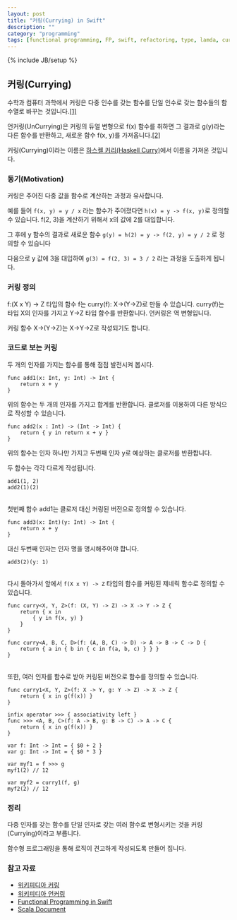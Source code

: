 ```yaml
---
layout: post
title: "커링(Currying) in Swift"
description: ""
category: "programming"
tags: [functional programming, FP, swift, refactoring, type, lamda, currying, uncurrying, haskell, closure, lazy]
---
```

{% include JB/setup %}

## 커링(Currying)

수학과 컴퓨터 과학에서 커링은 다중 인수를 갖는 함수를 단일 인수로 갖는 함수들의 함수열로 바꾸는 것입니다.[[1]][Wiki_Currying]

언커링(UnCurrying)은 커링의 듀얼 변형으로 f(x) 함수를 취하면 그 결과로 g(y)라는 다른 함수를 반환하고, 새로운 함수 f(x, y)를 가져옵니다.[[2]][Wiki_Currying]

커링(Currying)이라는 이름은 [하스켈 커리(Haskell Curry)][Haskell_Curry]에서 이름을 가져온 것입니다.


### 동기(Motivation)

커링은 주어진 다중 값을 함수로 계산하는 과정과 유사합니다.

예를 들어 `f(x, y) = y / x` 라는 함수가 주어졌다면 `h(x) = y -> f(x, y)`로 정의할 수 있습니다. f(2, 3)을 계산하기 위해서 x의 값에 2를 대입합니다. 

그 후에 y 함수의 결과로 새로운 함수 `g(y) = h(2) = y -> f(2, y) = y / 2` 로 정의할 수 있습니다

다음으로 y 값에 3을 대입하여 `g(3) = f(2, 3) = 3 / 2` 라는 과정을 도출하게 됩니다.

### 커링 정의

f:(X x Y) -> Z 타입의 함수 f는 curry(f): X->(Y->Z)로 만들 수 있습니다. curry(f)는 타입 X의 인자를 가지고 Y->Z 타입 함수를 반환합니다. 언커링은 역 변형입니다.

커링 함수 X->(Y->Z)는 X->Y->Z로 작성되기도 합니다.


### 코드로 보는 커링

두 개의 인자를 가지는 함수를 통해 점점 발전시켜 봅시다.

	func add1(x: Int, y: Int) -> Int {
		return x + y
	}

위의 함수는 두 개의 인자를 가지고 합계를 반환합니다. 클로저를 이용하여 다른 방식으로 작성할 수 있습니다.

	func add2(x : Int) -> (Int -> Int) {
		return { y in return x + y }
	}

위의 함수는 인자 하나만 가지고 두번째 인자 y로 예상하는 클로저를 반환합니다.

두 함수는 각각 다르게 작성됩니다.

	add1(1, 2)
	add2(1)(2)

<br/>첫번째 함수 add1는 클로저 대신 커링된 버전으로 정의할 수 있습니다.

	func add3(x: Int)(y: Int) -> Int {
		return x + y
	}

대신 두번째 인자는 인자 명을 명시해주어야 합니다.

	add3(2)(y: 1)

<br/>다시 돌아가서 앞에서 `f(X x Y) -> Z` 타입의 함수를 커링된 제네릭 함수로 정의할 수 있습니다.

	func curry<X, Y, Z>(f: (X, Y) -> Z) -> X -> Y -> Z {
		return { x in
			{ y in f(x, y) }
		}
	}

	func curry<A, B, C, D>(f: (A, B, C) -> D) -> A -> B -> C -> D {
		return { a in { b in { c in f(a, b, c) } } }
	}	

<br>또한, 여러 인자를 함수로 받아 커링된 버전으로 함수를 정의할 수 있습니다.

	func curry1<X, Y, Z>(f: X -> Y, g: Y -> Z) -> X -> Z {
		return { x in g(f(x)) }
	}

	infix operator >>> { associativity left }
	func >>> <A, B, C>(f: A -> B, g: B -> C) -> A -> C {
		return { x in g(f(x)) }
	}

	var f: Int -> Int = { $0 + 2 }
	var g: Int -> Int = { $0 * 3 }

	var myf1 = f >>> g
	myf1(2)	// 12

	var myf2 = curry1(f, g)
	myf2(2)	// 12

### 정리

다중 인자를 갖는 함수를 단일 인자로 갖는 여러 함수로 변형시키는 것을 커링(Currying)이라고 부릅니다.

함수형 프로그래밍을 통해 로직이 견고하게 작성되도록 만들어 집니다.

### 참고 자료

* [위키피디아 커링][Wiki_Currying]
* [위키피디아 언커링][Wiki_UnCurrying]
* [Functional Programming in Swift][Functional Programming in Swift]
* [Scala Document][Scala_Document]


[Wiki_Currying]: http://ko.wikipedia.org/wiki/커링
[Wiki_UnCurrying]: http://en.wikipedia.org/wiki/Currying
[Haskell_Curry]: http://en.wikipedia.org/wiki/Haskell_Curry
[Functional Programming in Swift]: http://www.objc.io/books/
[Scala_Document]: http://docs.scala-lang.org/ko/tutorials/tour/currying.html